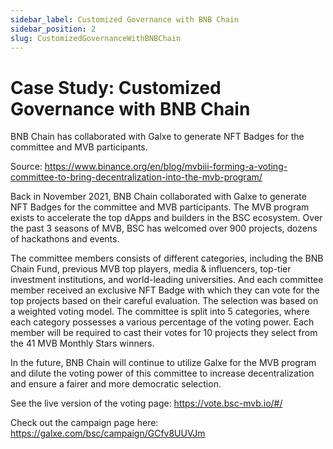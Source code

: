 ```yaml
---
sidebar_label: Customized Governance with BNB Chain
sidebar_position: 2
slug: CustomizedGovernanceWithBNBChain
---
```

# Case Study: Customized Governance with BNB Chain

BNB Chain has collaborated with Galxe to generate NFT Badges for the committee and MVB participants.

Source: <https://www.binance.org/en/blog/mvbiii-forming-a-voting-committee-to-bring-decentralization-into-the-mvb-program/>

Back in November 2021, BNB Chain collaborated with Galxe to generate NFT Badges for the committee and MVB participants. The MVB program exists to accelerate the top dApps and builders in the BSC ecosystem. Over the past 3 seasons of MVB, BSC has welcomed over 900 projects, dozens of hackathons and events.

The committee members consists of different categories, including the BNB Chain Fund, previous MVB top players, media & influencers, top-tier investment institutions, and world-leading universities. And each committee member received an exclusive NFT Badge with which they can vote for the top projects based on their careful evaluation. The selection was based on a weighted voting model. The committee is split into 5 categories, where each category possesses a various percentage of the voting power. Each member will be required to cast their votes for 10 projects they select from the 41 MVB Monthly Stars winners.

In the future, BNB Chain will continue to utilize Galxe for the MVB program and dilute the voting power of this committee to increase decentralization and ensure a fairer and more democratic selection.

See the live version of the voting page: <https://vote.bsc-mvb.io/#/>

Check out the campaign page here:  <https://galxe.com/bsc/campaign/GCfv8UUVJm>